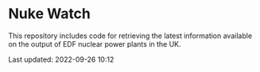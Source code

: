 # Nuke Watch

This repository includes code for retrieving the latest information available on the output of EDF nuclear power plants in the UK.

Last updated: 2022-09-26 10:12